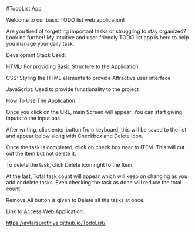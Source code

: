 #TodoList App

Welcome to our basic TODO list web application! 

Are you tired of forgetting important tasks or struggling to stay organized? Look no further! My intuitive and user-friendly TODO list app is here to help you manage your daily task.

Developmnt Stack Used:

HTML: For providing Basic Structure to the Application

CSS: Styling the HTML elements to provide Attractive user interface

JavaScript: Used to provide functionality to the project

How To Use The Application:

Once you click on the URL, main Screen will appear. You can start giving inputs to the input bar.

After writing, click enter button from keyboard, this will be saved to the list and appear below along with Checkbox and Delete Icon.

Once the task is completed, click on check box near to ITEM. This will cut out the Item but not delete it. 

To delete the task, click Delete icon right to the Item.

At the last, Total task count will appear which will keep on changing as you add or delete tasks. Even checking the task as done will reduce the total count.

Remove All button is given to Delete all the tasks at once.

Link to Access Web Application: 

https://avtarsurothiya.github.io/TodoList/
